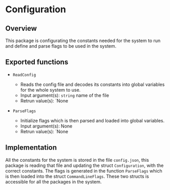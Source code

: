# Configuration

## Overview
This package is configurating the constants needed for the system to run and define and parse flags to be used in the system.

## Exported functions
* `ReadConfig`
    * Reads the config file and decodes its constants into global variables for the whole system to use.
    * Input argument(s): `string` name of the file 
    * Retrun value(s): `None

* `ParseFlags`
    * Initialize flags which is then parsed and loaded into global variables.
    * Input argument(s): None
    * Retrun value(s): `None

## Implementation
All the constants for the system is stored in the file `config.json`, this package is reading that file and updating the struct `Configuration`, with the correct constants. The flags is generated in the function `ParseFlags` which is then loaded into the struct `CommandLineFlags`. These two structs is accessible for all the packages in the system.